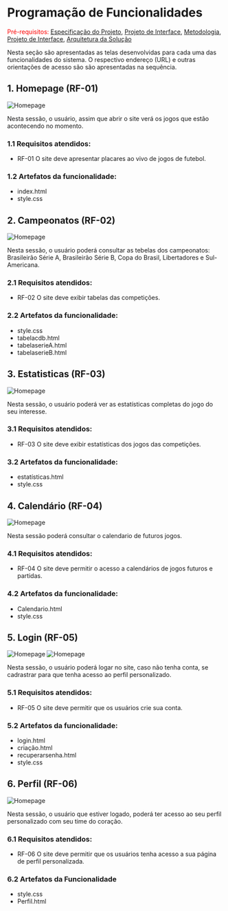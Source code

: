 # Programação de Funcionalidades

<span style="color:red">Pré-requisitos: <a href="2-Especificação do Projeto.md"> Especificação do Projeto</a></span>, <a href="3-Projeto de Interface.md"> Projeto de Interface</a>, <a href="4-Metodologia.md"> Metodologia</a>, <a href="3-Projeto de Interface.md"> Projeto de Interface</a>, <a href="5-Arquitetura da Solução.md"> Arquitetura da Solução</a>

Nesta seção são apresentadas as telas desenvolvidas para cada uma das funcionalidades
do sistema. O respectivo endereço (URL) e outras orientações de acesso são são
apresentadas na sequência.

## 1. Homepage (RF-01)
![Homepage](img/homepage1.png)

Nesta sessão, o usuário, assim que abrir o site verá os jogos que estão acontecendo no momento.
### 1.1 Requisitos atendidos:
* RF-01 O site deve apresentar placares ao vivo de jogos de futebol.

### 1.2 Artefatos da funcionalidade:
* index.html
* style.css

## 2. Campeonatos (RF-02)
![Homepage](img/Campeonatotabela1.png)


Nesta sessão, o usuário poderá consultar as tebelas dos campeonatos: Brasileirão Série A, Brasileirão Série B, Copa do Brasil, Libertadores e Sul-Americana.

### 2.1 Requisitos atendidos:
* RF-02  O site deve exibir tabelas das competições.

### 2.2 Artefatos da funcionalidade:
* style.css
* tabelacdb.html
* tabelaserieA.html
* tabelaserieB.html

## 3. Estatisticas (RF-03)

![Homepage](img/Estatisticas.png)

Nesta sessão, o usuário poderá ver as estatísticas completas do jogo do seu interesse.

### 3.1 Requisitos atendidos:
* RF-03 O site deve exibir estatísticas dos jogos das competições.

### 3.2 Artefatos da funcionalidade:

* estatísticas.html
* style.css

## 4. Calendário (RF-04)

![Homepage](img/calendario1.png)

Nesta sessão poderá consultar o calendario de futuros jogos.

### 4.1 Requisitos atendidos:
* RF-04 O site deve permitir o acesso a calendários de jogos futuros e partidas.

### 4.2 Artefatos da funcionalidade:

* Calendario.html
* style.css


## 5. Login (RF-05)

![Homepage](img/login1.png)
![Homepage](img/cadastre1.png)

Nesta sessão, o usuário poderá logar no site, caso não tenha conta, se cadrastrar para que tenha acesso ao perfil personalizado.

### 5.1 Requisitos atendidos:
* RF-05 O site deve permitir que os usuários crie sua conta.

### 5.2 Artefatos da funcionalidade:

* login.html
* criação.html
* recuperarsenha.html
* style.css

## 6. Perfil (RF-06)

![Homepage](img/perfil1.png)

Nesta sessão, o usuário que estiver logado, poderá ter acesso ao seu perfil personalizado com seu time do coração.

### 6.1 Requisitos atendidos:
* RF-06 O site deve permitir que os usuários tenha acesso a sua página de perfil personalizada.

### 6.2 Artefatos da Funcionalidade

* style.css
* Perfil.html
